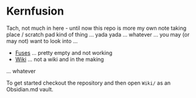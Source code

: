 # Kernfusion

Tach, not much in here - until now this repo is more my own note taking place / scratch pad kind of thing ... yada yada ... whatever ... you may (or may not) want to look into ...

- [Fuses](Fuses/README.md) ... pretty empty and not working
- [Wiki](https://nmbr73.github.io/Kernfusion/) ... not a wiki and in the making

... whatever


To get started checkout the repository and then open `Wiki/` as an Obsidian.md vault.
